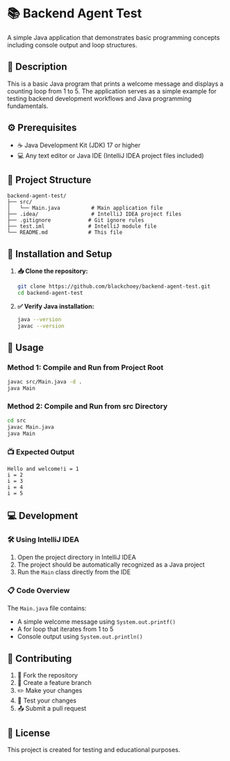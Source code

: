 # 📚 Backend Agent Test

A simple Java application that demonstrates basic programming concepts including console output and loop structures.

## 📝 Description

This is a basic Java program that prints a welcome message and displays a counting loop from 1 to 5. The application serves as a simple example for testing backend development workflows and Java programming fundamentals.

## ⚙️ Prerequisites

- ☕ Java Development Kit (JDK) 17 or higher
- 💻 Any text editor or Java IDE (IntelliJ IDEA project files included)

## 📁 Project Structure

```
backend-agent-test/
├── src/
│   └── Main.java          # Main application file
├── .idea/                 # IntelliJ IDEA project files
├── .gitignore            # Git ignore rules
├── test.iml              # IntelliJ module file
└── README.md             # This file
```

## 🚀 Installation and Setup

1. **📥 Clone the repository:**
   ```bash
   git clone https://github.com/blackchoey/backend-agent-test.git
   cd backend-agent-test
   ```

2. **✅ Verify Java installation:**
   ```bash
   java --version
   javac --version
   ```

## 🔧 Usage

### Method 1: Compile and Run from Project Root

```bash
javac src/Main.java -d .
java Main
```

### Method 2: Compile and Run from src Directory

```bash
cd src
javac Main.java
java Main
```

### 📺 Expected Output

```
Hello and welcome!i = 1
i = 2
i = 3
i = 4
i = 5
```

## 💻 Development

### 🛠️ Using IntelliJ IDEA

1. Open the project directory in IntelliJ IDEA
2. The project should be automatically recognized as a Java project
3. Run the `Main` class directly from the IDE

### 📋 Code Overview

The `Main.java` file contains:
- A simple welcome message using `System.out.printf()`
- A for loop that iterates from 1 to 5
- Console output using `System.out.println()`

## 🤝 Contributing

1. 🍴 Fork the repository
2. 🌿 Create a feature branch
3. ✏️ Make your changes
4. 🧪 Test your changes
5. 📤 Submit a pull request

## 📄 License

This project is created for testing and educational purposes.